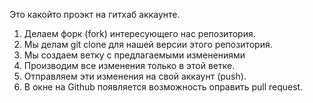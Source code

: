Это какойто проэкт на гитхаб аккаунте.


1. Делаем форк (fork) интересующего нас репозитория.
2. Мы делам git clone для нашей версии этого репозитория.
3. Мы создаем ветку с предлагаемыми изменениями
4. Производим все изменения только в этой ветке.
5. Отправляем эти изменения на свой аккаунт (push).
6. В окне на Github появляется возможность оправить pull request.